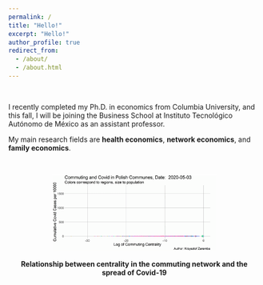 ```yaml
---
permalink: /
title: "Hello!"
excerpt: "Hello!"
author_profile: true
redirect_from: 
  - /about/
  - /about.html
---
```



<br>

I recently completed my Ph.D. in economics from Columbia University, and this fall, I will be joining the Business School at Instituto Tecnológico Autónomo de México as an assistant professor. 

My main research fields are <b>health economics</b>,  <b>network economics</b>, and <b>family economics</b>.


<br>



<p align="center">
<img src="/images/Centrality_animated_cc.gif" width="65%"> 
</p>

<p align="center">
<b> Relationship between centrality in the commuting network and the spread of Covid-19</b>
</p>
